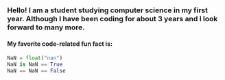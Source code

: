 ### Hello! I am a student studying computer science in my first year. Although I have been coding for about 3 years and I look forward to many more.

#### My favorite code-related fun fact is:

```Python
NaN = float("nan")
NaN is NaN == True
NaN == NaN == False
```

<!--
**isaac-darling/isaac-darling** is a ✨ _special_ ✨ repository because its `README.md` (this file) appears on your GitHub profile.

Here are some ideas to get you started:

- 🔭 I’m currently working on ...
- 🌱 I’m currently learning ...
- 👯 I’m looking to collaborate on ...
- 🤔 I’m looking for help with ...
- 💬 Ask me about ...
- 📫 How to reach me: ...
- 😄 Pronouns: ...
- ⚡ Fun fact: ...
- 👋 Wave ...
-->
